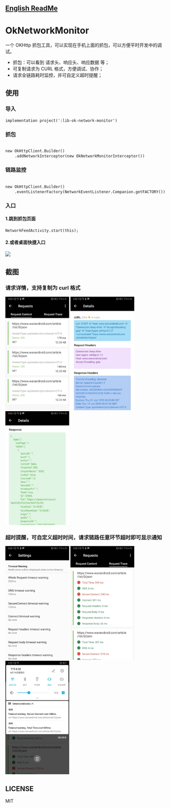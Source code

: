 ##   [English ReadMe](https://github.com/linkaipeng/OkNetworkMonitor/blob/master/README_EN.md)


# OkNetworkMonitor

一个 OKHttp 抓包工具，可以实现在手机上面的抓包，可以方便平时开发中的调试。


- 抓包：可以看到 请求头、响应头、响应数据 等；
- 可复制请求为 CURL 格式，方便调试、协作；
- 请求全链路耗时监控，并可自定义超时提醒；


## 使用

### 导入

`implementation project(':lib-ok-network-monitor')`

### 抓包

```

new OkHttpClient.Builder()
    .addNetworkInterceptor(new OkNetworkMonitorInterceptor())

```

### 链路监控

```

new OkHttpClient.Builder()
    .eventListenerFactory(NetworkEventListener.Companion.getFACTORY())

```

### 入口

#### 1.跳到抓包页面

```
NetworkFeedActivity.start(this);
```

#### 2.或者桌面快捷入口

<img src="screenshots/screenshot4.png" width=250/>



## 截图

### 请求详情，支持复制为 curl 格式

<img src="screenshots/s1.jpg" width=200/> <img src="screenshots/s2.jpg" width=200/> <img src="screenshots/s3.jpg" width=200/>

### 超时提醒，可自定义超时时间，请求链路任意环节超时即可显示通知

<img src="screenshots/s4.jpg" width=200/> <img src="screenshots/s5.jpg" width=200/> <img src="screenshots/s6.jpg" width=200/>


## LICENSE

MIT
